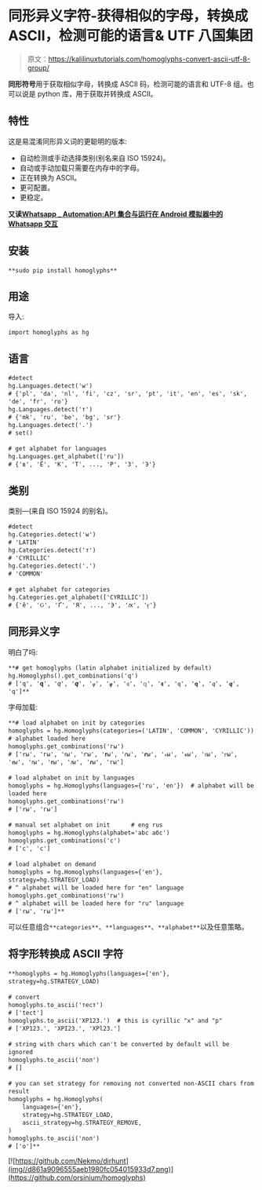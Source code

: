 # 同形异义字符-获得相似的字母，转换成 ASCII，检测可能的语言& UTF 八国集团

> 原文：<https://kalilinuxtutorials.com/homoglyphs-convert-ascii-utf-8-group/>

**同形符号**用于获取相似字母，转换成 ASCII 码，检测可能的语言和 UTF-8 组。也可以说是 python 库，用于获取并转换成 ASCII。 

## **特性**

这是易混淆同形异义词的更聪明的版本:

*   自动检测或手动选择类别(别名来自 ISO 15924)。
*   自动或手动加载只需要在内存中的字母。
*   正在转换为 ASCII。
*   更可配置。
*   更稳定。

**又读[Whatsapp _ Automation:API 集合与运行在 Android 模拟器中的 Whatsapp 交互](https://kalilinuxtutorials.com/whatsapp_automation-android-emulator/)**

## **安装**

```
**sudo pip install homoglyphs** 
```

## **用途**

导入:

```
import homoglyphs as hg
```

## **语言**

```
#detect
hg.Languages.detect('w')
# {'pl', 'da', 'nl', 'fi', 'cz', 'sr', 'pt', 'it', 'en', 'es', 'sk', 'de', 'fr', 'ro'}
hg.Languages.detect('т')
# {'mk', 'ru', 'be', 'bg', 'sr'}
hg.Languages.detect('.')
# set()

# get alphabet for languages
hg.Languages.get_alphabet(['ru'])
# {'в', 'Ё', 'К', 'Т', ..., 'Р', 'З', 'Э'}
```

## **类别**

类别—(来自 ISO 15924 的别名)。

```
#detect
hg.Categories.detect('w')
# 'LATIN'
hg.Categories.detect('т')
# 'CYRILLIC'
hg.Categories.detect('.')
# 'COMMON'

# get alphabet for categories
hg.Categories.get_alphabet(['CYRILLIC'])
# {'ӗ', 'Ԍ', 'Ґ', 'Я', ..., 'Э', 'ԕ', 'ӻ'}
```

## **同形异义字**

明白了吗:

```
**# get homoglyphs (latin alphabet initialized by default)
hg.Homoglyphs().get_combinations('q')
# ['q', '𝐪', '𝑞', '𝒒', '𝓆', '𝓺', '𝔮', '𝕢', '𝖖', '𝗊', '𝗾', '𝘲', '𝙦', '𝚚']**
```

字母加载:

```
**# load alphabet on init by categories
homoglyphs = hg.Homoglyphs(categories=('LATIN', 'COMMON', 'CYRILLIC'))  # alphabet loaded here
homoglyphs.get_combinations('гы')
# ['rы', 'гы', 'ꭇы', 'ꭈы', '𝐫ы', '𝑟ы', '𝒓ы', '𝓇ы', '𝓻ы', '𝔯ы', '𝕣ы', '𝖗ы', '𝗋ы', '𝗿ы', '𝘳ы', '𝙧ы', '𝚛ы']

# load alphabet on init by languages
homoglyphs = hg.Homoglyphs(languages={'ru', 'en'})  # alphabet will be loaded here
homoglyphs.get_combinations('гы')
# ['rы', 'гы']

# manual set alphabet on init      # eng rus
homoglyphs = hg.Homoglyphs(alphabet='abc абс')
homoglyphs.get_combinations('с')
# ['c', 'с']

# load alphabet on demand
homoglyphs = hg.Homoglyphs(languages={'en'}, strategy=hg.STRATEGY_LOAD)
# ^ alphabet will be loaded here for "en" language
homoglyphs.get_combinations('гы')
# ^ alphabet will be loaded here for "ru" language
# ['rы', 'гы']**
```

可以任意组合`**categories**`、`**languages**`、`**alphabet**`以及任意策略。

## **将字形转换成 ASCII 字符**

```
**homoglyphs = hg.Homoglyphs(languages={'en'}, strategy=hg.STRATEGY_LOAD)

# convert
homoglyphs.to_ascii('тест')
# ['tect']
homoglyphs.to_ascii('ХР123.')  # this is cyrillic "х" and "р"
# ['XP123.', 'XPI23.', 'XPl23.']

# string with chars which can't be converted by default will be ignored
homoglyphs.to_ascii('лол')
# []

# you can set strategy for removing not converted non-ASCII chars from result
homoglyphs = hg.Homoglyphs(
    languages={'en'},
    strategy=hg.STRATEGY_LOAD,
    ascii_strategy=hg.STRATEGY_REMOVE,
)
homoglyphs.to_ascii('лол')
# ['o']**
```

[![https://github.com/Nekmo/dirhunt](img//d861a9096555aeb1980fc054015933d7.png)](https://github.com/orsinium/homoglyphs)